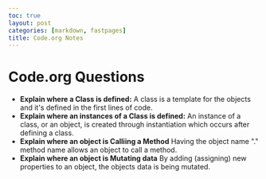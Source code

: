 ```yaml
---
toc: true
layout: post
categories: [markdown, fastpages]
title: Code.org Notes
---
```


# Code.org Questions 

- **Explain where a Class is defined:**
A class is a template for the objects and it's defined in the first lines of code.
- **Explain where an instances of a Class is defined:**
An instance of a class, or an object, is created through instantiation which occurs after defining a class.
- **Explain where an object is Calliing a Method**
Having the object name "." method name allows an object to call a method. 
- **Explain where an object is Mutating data**
By adding (assigning) new properties to an object, the objects data is being mutated. 


